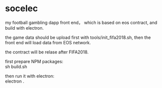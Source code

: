 # socelec

  my football gambling dapp front end， which is based on eos contract, and build with electron.

  the game data should be upload first with tools/init_fifa2018.sh, then the front end will load data from EOS network.

  the contract will be relase after FIFA2018.

  first prepare NPM packages:  
  sh build.sh

  then run it with electron:  
  electron .
